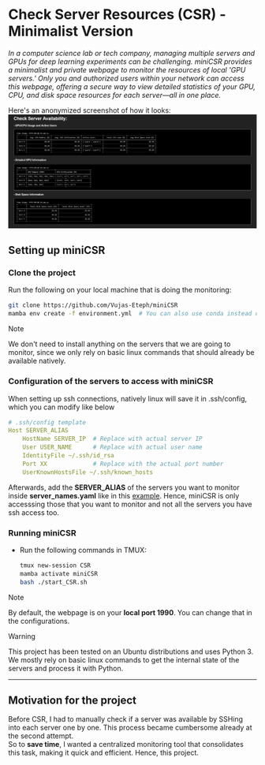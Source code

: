 # Check Server Resources (CSR) - Minimalist Version

*In a computer science lab or tech company, managing multiple servers and GPUs for deep learning experiments can be challenging. miniCSR provides a minimalist and private webpage to monitor the resources of local 'GPU servers.' Only you and authorized users within your network can access this webpage, offering a secure way to view detailed statistics of your GPU, CPU, and disk space resources for each server—all in one place.*

Here's an anonymized screenshot of how it looks:
![CSR_output_anonymized](./assets/Anonymized_CSR_output.png)

## Setting up miniCSR

### Clone the project
Run the following on your local machine that is doing the monitoring:  
```bash
git clone https://github.com/Vujas-Eteph/miniCSR
mamba env create -f environment.yml  # You can also use conda instead of mamba (or update the environement instead)
```
> [!NOTE]  
> We don't need to install anything on the servers that we are going to monitor, since we only rely on basic linux commands that should already be available natively.

### Configuration of the servers to access with miniCSR 
When setting up ssh connections, natively linux will save it in .ssh/config, which you can modify like below
```yaml
# .ssh/config template
Host SERVER_ALIAS
    HostName SERVER_IP  # Replace with actual server IP
    User USER_NAME      # Replace with actual user name
    IdentityFile ~/.ssh/id_rsa
    Port XX             # Replace with the actual port number
    UserKnownHostsFile ~/.ssh/known_hosts
```
Afterwards, add the **SERVER_ALIAS** of the servers you want to monitor inside **server_names.yaml** like in this [example](./config/example_server_names.yaml). Hence, miniCSR is only accesssing those that you want to monitor and not all the servers you have ssh access too.

### Running miniCSR

- Run the following commands in TMUX:
    ```bash
    tmux new-session CSR
    mamba activate miniCSR
    bash ./start_CSR.sh
    ```
> [!NOTE]
> By default, the webpage is on your **local port 1990**. You can change that in the configurations.

> [!WARNING] 
> This project has been tested on an Ubuntu distributions and uses Python 3. We mostly rely on basic linux commands to get the internal state of the servers and process it with Python. 

---

## Motivation for the project
Before CSR, I had to manually check if a server was available by SSHing into each server one by one. This process became cumbersome already at the second attempt.  
So to **save time**, I wanted a centralized monitoring tool that consolidates this task, making it quick and efficient. Hence, this project.  
